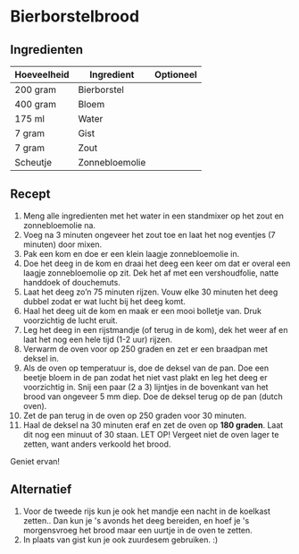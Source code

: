 # Bierborstelbrood

## Ingredienten

| Hoeveelheid | Ingredient     | Optioneel |
| ----------- | -------------- | --------- |
| 200 gram    | Bierborstel    |           |
| 400 gram    | Bloem          |           |
| 175 ml      | Water          |           |
| 7 gram      | Gist           |           |
| 7 gram      | Zout           |           |
| Scheutje    | Zonnebloemolie |           |

## Recept

1. Meng alle ingredienten met het water in een standmixer op het zout en zonnebloemolie na.
1. Voeg na 3 minuten ongeveer het zout toe en laat het nog eventjes (7 minuten) door mixen.
1. Pak een kom en doe er een klein laagje zonnebloemolie in.
1. Doe het deeg in de kom en draai het deeg een keer om dat er overal een laagje zonnebloemolie op zit. Dek het af met een vershoudfolie, natte handdoek of douchemuts.
1. Laat het deeg zo’n 75 minuten rijzen. Vouw elke 30 minuten het deeg dubbel zodat er wat lucht bij het deeg komt.
1. Haal het deeg uit de kom en maak er een mooi bolletje van. Druk voorzichtig de lucht eruit.
1. Leg het deeg in een rijstmandje (of terug in de kom), dek het weer af en laat het nog een hele tijd (1-2 uur) rijzen.
1. Verwarm de oven voor op 250 graden en zet er een braadpan met deksel in.
1. Als de oven op temperatuur is, doe de deksel van de pan. Doe een beetje bloem in de pan zodat het niet vast plakt en leg het deeg er voorzichtig in. Snij een paar (2 a 3) lijntjes in de bovenkant van het brood van ongeveer 5 mm diep. Doe de deksel terug op de pan (dutch oven).
1. Zet de pan terug in de oven op 250 graden voor 30 minuten.
1. Haal de deksel na 30 minuten eraf en zet de oven op **180 graden**. Laat dit nog een minuut of 30 staan. LET OP! Vergeet niet de oven lager te zetten, want anders verkoold het brood. 

Geniet ervan!

## Alternatief

1. Voor de tweede rijs kun je ook het mandje een nacht in de koelkast zetten.. Dan kun je 's avonds het deeg bereiden, en hoef je 's morgensvroeg het brood maar een uurtje in de oven te zetten.
1. In plaats van gist kun je ook zuurdesem gebruiken. :)

